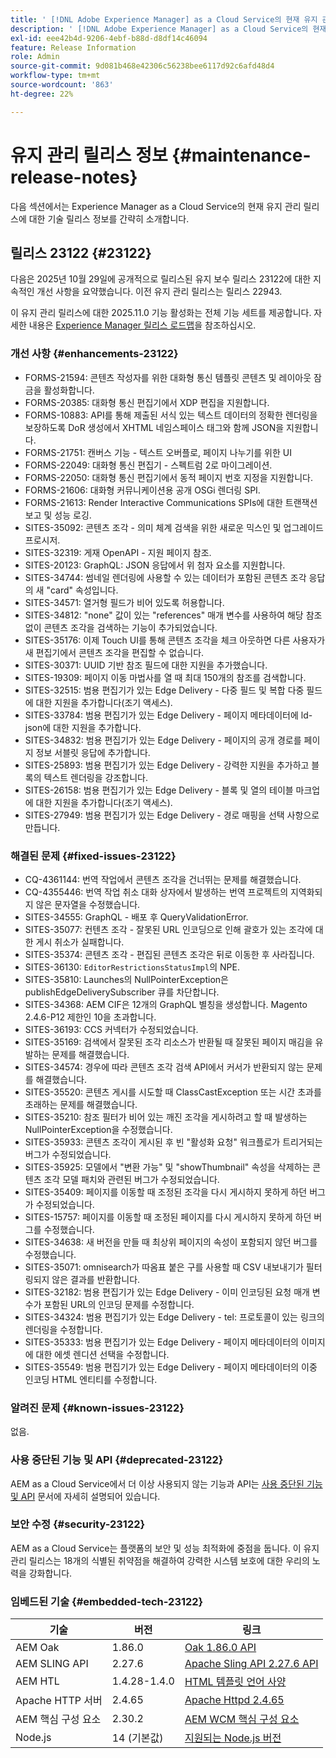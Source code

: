 ```yaml
---
title: ' [!DNL Adobe Experience Manager] as a Cloud Service의 현재 유지 관리 릴리스 정보입니다.'
description: ' [!DNL Adobe Experience Manager] as a Cloud Service의 현재 유지 관리 릴리스 정보입니다.'
exl-id: eee42b4d-9206-4ebf-b88d-d8df14c46094
feature: Release Information
role: Admin
source-git-commit: 9d081b468e42306c56238bee6117d92c6afd48d4
workflow-type: tm+mt
source-wordcount: '863'
ht-degree: 22%

---
```



# 유지 관리 릴리스 정보 {#maintenance-release-notes}

다음 섹션에서는 Experience Manager as a Cloud Service의 현재 유지 관리 릴리스에 대한 기술 릴리스 정보를 간략히 소개합니다.

## 릴리스 23122 {#23122}

다음은 2025년 10월 29일에 공개적으로 릴리스된 유지 보수 릴리스 23122에 대한 지속적인 개선 사항을 요약했습니다. 이전 유지 관리 릴리스는 릴리스 22943.

이 유지 관리 릴리스에 대한 2025.11.0 기능 활성화는 전체 기능 세트를 제공합니다. 자세한 내용은 [Experience Manager 릴리스 로드맵](https://experienceleague.adobe.com/ko/docs/experience-manager-release-information/aem-release-updates/update-releases-roadmap)을 참조하십시오.

### 개선 사항 {#enhancements-23122}

* FORMS-21594: 콘텐츠 작성자를 위한 대화형 통신 템플릿 콘텐츠 및 레이아웃 잠금을 활성화합니다.
* FORMS-20385: 대화형 통신 편집기에서 XDP 편집을 지원합니다.
* FORMS-10883: API를 통해 제출된 서식 있는 텍스트 데이터의 정확한 렌더링을 보장하도록 DoR 생성에서 XHTML 네임스페이스 태그와 함께 JSON을 지원합니다.
* FORMS-21751: 캔버스 기능 - 텍스트 오버플로, 페이지 나누기를 위한 UI
* FORMS-22049: 대화형 통신 편집기 - 스펙트럼 2로 마이그레이션.
* FORMS-22050: 대화형 통신 편집기에서 동적 페이지 번호 지정을 지원합니다.
* FORMS-21606: 대화형 커뮤니케이션용 공개 OSGi 렌더링 SPI.
* FORMS-21613: Render Interactive Communications SPIs에 대한 트랜잭션 보고 및 성능 로깅.
* SITES-35092: 콘텐츠 조각 - 의미 체계 검색을 위한 새로운 믹스인 및 업그레이드 프로시저.
* SITES-32319: 게재 OpenAPI - 지원 페이지 참조.
* SITES-20123: GraphQL: JSON 응답에서 위 첨자 요소를 지원합니다.
* SITES-34744: 썸네일 렌더링에 사용할 수 있는 데이터가 포함된 콘텐츠 조각 응답의 새 &quot;card&quot; 속성입니다.
* SITES-34571: 열거형 필드가 비어 있도록 허용합니다.
* SITES-34812: &quot;none&quot; 값이 있는 &quot;references&quot; 매개 변수를 사용하여 해당 참조 없이 콘텐츠 조각을 검색하는 기능이 추가되었습니다.
* SITES-35176: 이제 Touch UI를 통해 콘텐츠 조각을 체크 아웃하면 다른 사용자가 새 편집기에서 콘텐츠 조각을 편집할 수 없습니다.
* SITES-30371: UUID 기반 참조 필드에 대한 지원을 추가했습니다.
* SITES-19309: 페이지 이동 마법사를 열 때 최대 150개의 참조를 검색합니다.
* SITES-32515: 범용 편집기가 있는 Edge Delivery - 다중 필드 및 복합 다중 필드에 대한 지원을 추가합니다(조기 액세스).
* SITES-33784: 범용 편집기가 있는 Edge Delivery - 페이지 메타데이터에 ld-json에 대한 지원을 추가합니다.
* SITES-34832: 범용 편집기가 있는 Edge Delivery - 페이지의 공개 경로를 페이지 정보 서블릿 응답에 추가합니다.
* SITES-25893: 범용 편집기가 있는 Edge Delivery - 강력한 지원을 추가하고 블록의 텍스트 렌더링을 강조합니다.
* SITES-26158: 범용 편집기가 있는 Edge Delivery - 블록 및 열의 테이블 마크업에 대한 지원을 추가합니다(조기 액세스).
* SITES-27949: 범용 편집기가 있는 Edge Delivery - 경로 매핑을 선택 사항으로 만듭니다.

### 해결된 문제 {#fixed-issues-23122}

* CQ-4361144: 번역 작업에서 콘텐츠 조각을 건너뛰는 문제를 해결했습니다.
* CQ-4355446: 번역 작업 취소 대화 상자에서 발생하는 번역 프로젝트의 지역화되지 않은 문자열을 수정했습니다.
* SITES-34555: GraphQL - 배포 후 QueryValidationError.
* SITES-35077: 컨텐츠 조각 - 잘못된 URL 인코딩으로 인해 괄호가 있는 조각에 대한 게시 취소가 실패합니다.
* SITES-35374: 콘텐츠 조각 - 편집된 콘텐츠 조각은 뒤로 이동한 후 사라집니다.
* SITES-36130: `EditorRestrictionsStatusImpl`의 NPE.
* SITES-35810: Launches의 NullPointerException은 publishEdgeDeliverySubscriber 큐를 차단합니다.
* SITES-34368: AEM CIF은 12개의 GraphQL 별칭을 생성합니다. Magento 2.4.6-P12 제한인 10을 초과합니다.
* SITES-36193: CCS 커넥터가 수정되었습니다.
* SITES-35169: 검색에서 잘못된 조각 리소스가 반환될 때 잘못된 페이지 매김을 유발하는 문제를 해결했습니다.
* SITES-34574: 경우에 따라 콘텐츠 조각 검색 API에서 커서가 반환되지 않는 문제를 해결했습니다.
* SITES-35520: 콘텐츠 게시를 시도할 때 ClassCastException 또는 시간 초과를 초래하는 문제를 해결했습니다.
* SITES-35210: 참조 필터가 비어 있는 깨진 조각을 게시하려고 할 때 발생하는 NullPointerException을 수정했습니다.
* SITES-35933: 콘텐츠 조각이 게시된 후 빈 &quot;활성화 요청&quot; 워크플로가 트리거되는 버그가 수정되었습니다.
* SITES-35925: 모델에서 &quot;변환 가능&quot; 및 &quot;showThumbnail&quot; 속성을 삭제하는 콘텐츠 조각 모델 패치와 관련된 버그가 수정되었습니다.
* SITES-35409: 페이지를 이동할 때 조정된 조각을 다시 게시하지 못하게 하던 버그가 수정되었습니다.
* SITES-15757: 페이지를 이동할 때 조정된 페이지를 다시 게시하지 못하게 하던 버그를 수정했습니다.
* SITES-34638: 새 버전을 만들 때 최상위 페이지의 속성이 포함되지 않던 버그를 수정했습니다.
* SITES-35071: omnisearch가 따옴표 붙은 구를 사용할 때 CSV 내보내기가 필터링되지 않은 결과를 반환합니다.
* SITES-32182: 범용 편집기가 있는 Edge Delivery - 이미 인코딩된 요청 매개 변수가 포함된 URL의 인코딩 문제를 수정합니다.
* SITES-34324: 범용 편집기가 있는 Edge Delivery - tel: 프로토콜이 있는 링크의 렌더링을 수정합니다.
* SITES-35333: 범용 편집기가 있는 Edge Delivery - 페이지 메타데이터의 이미지에 대한 에셋 렌디션 선택을 수정합니다.
* SITES-35549: 범용 편집기가 있는 Edge Delivery - 페이지 메타데이터의 이중 인코딩 HTML 엔티티를 수정합니다.

### 알려진 문제 {#known-issues-23122}

없음.

### 사용 중단된 기능 및 API {#deprecated-23122}

AEM as a Cloud Service에서 더 이상 사용되지 않는 기능과 API는 [사용 중단된 기능 및 API](/help/release-notes/deprecated-removed-features.md) 문서에 자세히 설명되어 있습니다.

### 보안 수정 {#security-23122}

AEM as a Cloud Service는 플랫폼의 보안 및 성능 최적화에 중점을 둡니다. 이 유지 관리 릴리스는 18개의 식별된 취약점을 해결하여 강력한 시스템 보호에 대한 우리의 노력을 강화합니다.

### 임베드된 기술 {#embedded-tech-23122}

| 기술 | 버전 | 링크 |
|---|---|---|
| AEM Oak | 1.86.0 | [Oak 1.86.0 API](https://www.javadoc.io/doc/org.apache.jackrabbit/oak-api/1.86/index.html) |
| AEM SLING API | 2.27.6 | [Apache Sling API 2.27.6 API](https://www.javadoc.io/doc/org.apache.sling/org.apache.sling.api/latest/index.html) |
| AEM HTL | 1.4.28-1.4.0 | [HTML 템플릿 언어 사양](https://github.com/adobe/htl-spec) |
| Apache HTTP 서버 | 2.4.65 | [Apache Httpd 2.4.65](https://apache.googlesource.com/httpd/+/refs/tags/2.4.65/CHANGES) |
| AEM 핵심 구성 요소 | 2.30.2 | [AEM WCM 핵심 구성 요소](https://github.com/adobe/aem-core-wcm-components) |
| Node.js | 14 (기본값) | [지원되는 Node.js 버전](https://experienceleague.adobe.com/ko/docs/experience-manager-cloud-service/content/implementing/developing/developing-with-front-end-pipelines#node-versions) |
